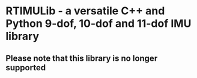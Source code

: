 # RTIMULib - a versatile C++ and Python 9-dof, 10-dof and 11-dof IMU library

## Please note that this library is no longer supported


